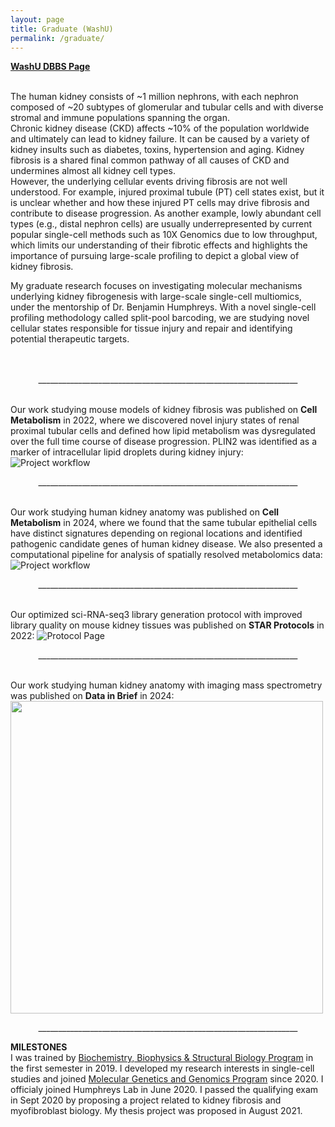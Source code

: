 ```yaml
---
layout: page
title: Graduate (WashU)
permalink: /graduate/
---
```


<p style="text-align:justify">
<strong><a href="https://dbbs.wustl.edu/people/haikuo-li/"> WashU DBBS Page</a></strong><br>
<br>
  
  
The human kidney consists of ~1 million nephrons, with each nephron composed of ~20 subtypes of glomerular and tubular cells and with diverse stromal and immune populations spanning the organ.<br>
Chronic kidney disease (CKD) affects ~10% of the population worldwide and ultimately can lead to kidney failure. It can be caused by a variety of kidney insults such as diabetes, toxins, hypertension and aging. Kidney fibrosis is a shared final common pathway of all causes of CKD and undermines almost all kidney cell types.<br>
However, the underlying cellular events driving fibrosis are not well understood. For example, injured proximal tubule (PT) cell states exist, but it is unclear whether and how these injured PT cells may drive fibrosis and contribute to disease progression. As another example, lowly abundant cell types (e.g., distal nephron cells) are usually underrepresented by current popular single-cell methods such as 10X Genomics due to low throughput, which limits our understanding of their fibrotic effects and highlights the importance of pursuing large-scale profiling to depict a global view of kidney fibrosis.<br>
  
  
My graduate research focuses on investigating molecular mechanisms underlying kidney fibrogenesis with large-scale single-cell multiomics, under the mentorship of Dr. Benjamin Humphreys. With a novel single-cell profiling methodology called split-pool barcoding, we are studying novel cellular states responsible for tissue injury and repair and identifying potential therapeutic targets.<br><br><br>

<p align="center">_________________________________________________________________
</p>


<br>
Our work studying mouse models of kidney fibrosis was published on <strong>Cell Metabolism</strong> in 2022, where we discovered novel injury states of renal proximal tubular cells and defined how lipid metabolism was dysregulated over the full time course of disease progression. PLIN2 was identified as a marker of intracellular lipid droplets during kidney injury:
<img src="https://haikuoli.github.io/files/CM_page.jpg" alt="Project workflow">
<p align="center">_________________________________________________________________
</p>

<br>
Our work studying human kidney anatomy was published on <strong>Cell Metabolism</strong> in 2024, where we found that the same tubular epithelial cells have distinct signatures depending on regional locations and identified pathogenic candidate genes of human kidney disease. We also presented a computational pipeline for analysis of spatially resolved metabolomics data:
<img src="https://haikuoli.github.io/files/CM_2024.jpg" alt="Project workflow">
<p align="center">_________________________________________________________________
</p>

<br>
Our optimized sci-RNA-seq3 library generation protocol with improved library quality on mouse kidney tissues was published on <strong>STAR Protocols</strong> in 2022:
<img src="https://haikuoli.github.io/files/STAR_protocol_page.jpg" alt="Protocol Page">
<p align="center">_________________________________________________________________
</p>

<br>
Our work studying human kidney anatomy with imaging mass spectrometry was published on <strong>Data in Brief</strong> in 2024:<br>
<img src="https://haikuoli.github.io/files/datainbrief_2024.jpg" style="width:500px" align="center">
<p align="center">_________________________________________________________________
</p>


<strong>MILESTONES</strong><br>
I was trained by <a href="http://dbbs.wustl.edu/divprograms/biophysics/Pages/BBSB.aspx">Biochemistry, Biophysics & Structural Biology Program</a> in the first semester in 2019. I developed my research interests in single-cell studies and joined <a href="http://dbbs.wustl.edu/divprograms/genetics/Pages/default.aspx">Molecular Genetics and Genomics Program</a> since 2020. I officialy joined Humphreys Lab in June 2020. I passed the qualifying exam in Sept 2020 by proposing a project related to kidney fibrosis and myofibroblast biology. My thesis project was proposed in August 2021.<br><br>
  
